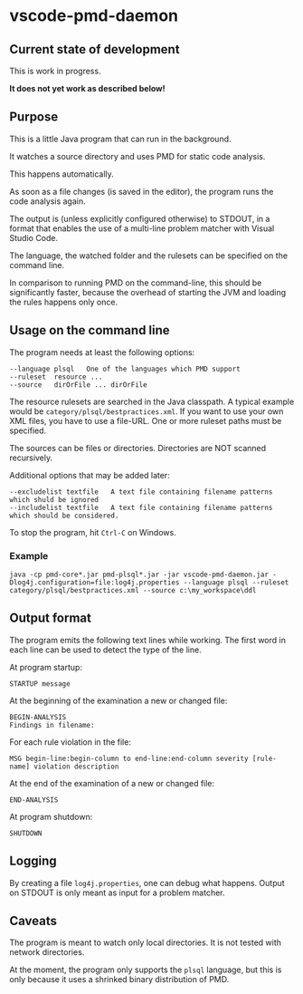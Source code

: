 # vscode-pmd-daemon

## Current state of development

This is work in progress.

**It does not yet work as described below!**

## Purpose

This is a little Java program that can run in the background.

It watches a source directory and uses PMD for static code analysis.

This happens automatically.

As soon as a file changes (is saved in the editor), the program runs the code analysis again.

The output is (unless explicitly configured otherwise) to STDOUT, in a format that enables the use 
of a multi-line problem matcher with Visual Studio Code.

The language, the watched folder and the rulesets can be specified on the command line.

In comparison to running PMD on the command-line, this should be significantly faster,
because the overhead of starting the JVM and loading the rules happens only once.

## Usage on the command line

The program needs at least the following options:

    --language plsql   One of the languages which PMD support
    --ruleset  resource ... 
    --source   dirOrFile ... dirOrFile

The resource rulesets are searched in the Java classpath.
A typical example would be `category/plsql/bestpractices.xml`.
If you want to use your own XML files, you have to use a file-URL.
One or more ruleset paths must be specified.

The sources can be files or directories.
Directories are NOT scanned recursively.

Additional options that may be added later:

    --excludelist textfile   A text file containing filename patterns which shuld be ignored
    --includelist textfile   A text file containing filename patterns which should be considered.
      
To stop the program, hit `Ctrl-C` on Windows.

### Example

    java -cp pmd-core*.jar pmd-plsql*.jar -jar vscode-pmd-daemon.jar -Dlog4j.configuration=file:log4j.properties --language plsql --ruleset category/plsql/bestpractices.xml --source c:\my_workspace\ddl

## Output format

The program emits the following text lines while working.
The first word in each line can be used to detect the type of the line.

At program startup:

    STARTUP message
    
At the beginning of the examination a new or changed file:

    BEGIN-ANALYSIS
    Findings in filename:

For each rule violation in the file:

    MSG begin-line:begin-column to end-line:end-column severity [rule-name] violation description

At the end of the examination of a new or changed file:

    END-ANALYSIS

At program shutdown:

    SHUTDOWN
    
    

## Logging

By creating a file `log4j.properties`, one can debug what happens.
Output on STDOUT is only meant as input for a problem matcher.

## Caveats

The program is meant to watch only local directories.
It is not tested with network directories.

At the moment, the program only supports the `plsql` language,
but this is only because it uses a shrinked binary distribution of PMD.
